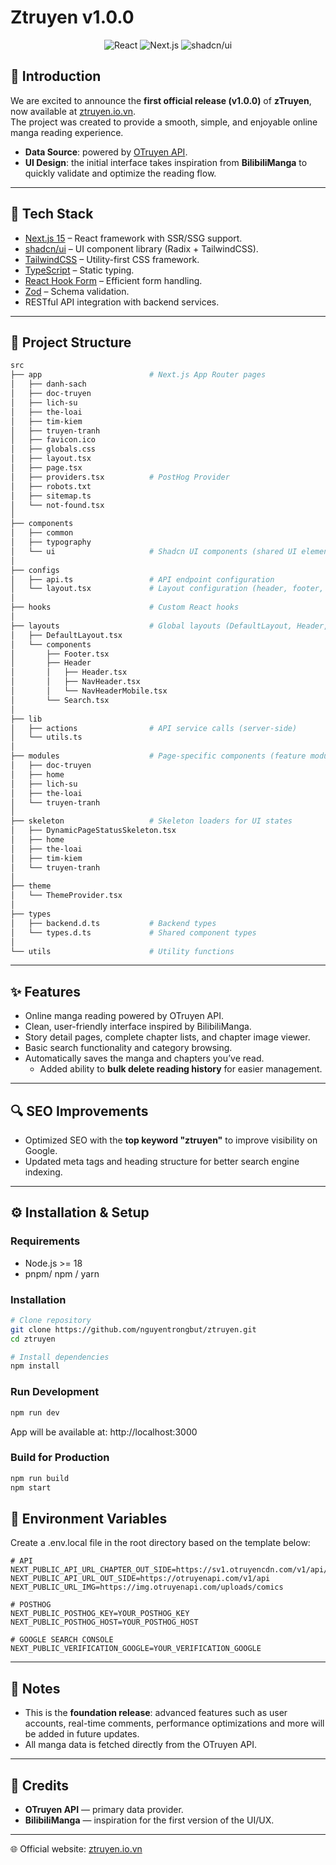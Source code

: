 # Ztruyen v1.0.0

<div align="center">
  <img src="https://img.shields.io/badge/React-20232A?style=for-the-badge&logo=react&logoColor=61DAFB" alt="React">
  <img src="https://img.shields.io/badge/Next.js-000000?style=for-the-badge&logo=nextdotjs&logoColor=white" alt="Next.js">
  <img src="https://img.shields.io/badge/shadcn%2Fui-000000?style=for-the-badge&logo=radix-ui&logoColor=white" alt="shadcn/ui">
</div>

## 🚀 Introduction

We are excited to announce the **first official release (v1.0.0)** of **zTruyen**, now available
at [ztruyen.io.vn](https://ztruyen.io.vn).  
The project was created to provide a smooth, simple, and enjoyable online manga reading experience.

- **Data Source**: powered by [OTruyen API](https://docs.otruyenapi.com/).
- **UI Design**: the initial interface takes inspiration from **BilibiliManga** to quickly validate and optimize the
  reading flow.

---

## 🚀 Tech Stack

- [Next.js 15](https://nextjs.org/) – React framework with SSR/SSG support.
- [shadcn/ui](https://ui.shadcn.com/) – UI component library (Radix + TailwindCSS).
- [TailwindCSS](https://tailwindcss.com/) – Utility-first CSS framework.
- [TypeScript](https://www.typescriptlang.org/) – Static typing.
- [React Hook Form](https://react-hook-form.com/) – Efficient form handling.
- [Zod](https://zod.dev/) – Schema validation.
- RESTful API integration with backend services.

---

## 📂 Project Structure

```bash
src
├── app                        # Next.js App Router pages
│   ├── danh-sach
│   ├── doc-truyen
│   ├── lich-su
│   ├── the-loai
│   ├── tim-kiem
│   ├── truyen-tranh
│   ├── favicon.ico
│   ├── globals.css
│   ├── layout.tsx
│   ├── page.tsx
│   ├── providers.tsx          # PostHog Provider
│   ├── robots.txt
│   ├── sitemap.ts
│   └── not-found.tsx
│
├── components
│   ├── common
│   ├── typography
│   └── ui                     # Shadcn UI components (shared UI elements)
│
├── configs
│   ├── api.ts                 # API endpoint configuration
│   └── layout.tsx             # Layout configuration (header, footer, etc.)
│
├── hooks                      # Custom React hooks
│
├── layouts                    # Global layouts (DefaultLayout, Header, Footer, etc.)
│   ├── DefaultLayout.tsx
│   └── components
│       ├── Footer.tsx
│       ├── Header
│       │   ├── Header.tsx
│       │   ├── NavHeader.tsx
│       │   └── NavHeaderMobile.tsx
│       └── Search.tsx
│
├── lib
│   ├── actions                # API service calls (server-side)
│   └── utils.ts
│
├── modules                    # Page-specific components (feature modules)
│   ├── doc-truyen
│   ├── home
│   ├── lich-su
│   ├── the-loai
│   └── truyen-tranh
│
├── skeleton                   # Skeleton loaders for UI states
│   ├── DynamicPageStatusSkeleton.tsx
│   ├── home
│   ├── the-loai
│   ├── tim-kiem
│   └── truyen-tranh
│
├── theme
│   └── ThemeProvider.tsx
│
├── types
│   ├── backend.d.ts           # Backend types
│   └── types.d.ts             # Shared component types
│
└── utils                      # Utility functions
```

---

## ✨ Features

- Online manga reading powered by OTruyen API.
- Clean, user-friendly interface inspired by BilibiliManga.
- Story detail pages, complete chapter lists, and chapter image viewer.
- Basic search functionality and category browsing.
- Automatically saves the manga and chapters you’ve read.
    - Added ability to **bulk delete reading history** for easier management.

---

## 🔍 SEO Improvements

- Optimized SEO with the **top keyword "ztruyen"** to improve visibility on Google.
- Updated meta tags and heading structure for better search engine indexing.

---

## ⚙️ Installation & Setup

### Requirements

- Node.js >= 18
- pnpm/ npm / yarn

### Installation

```bash
# Clone repository
git clone https://github.com/nguyentrongbut/ztruyen.git
cd ztruyen

# Install dependencies
npm install
```

### Run Development

```bash
npm run dev
```

App will be available at: http://localhost:3000

### Build for Production

```bash
npm run build
npm start
```

## 🔧 Environment Variables

Create a .env.local file in the root directory based on the template below:

```env
# API
NEXT_PUBLIC_API_URL_CHAPTER_OUT_SIDE=https://sv1.otruyencdn.com/v1/api/chapter
NEXT_PUBLIC_API_URL_OUT_SIDE=https://otruyenapi.com/v1/api
NEXT_PUBLIC_URL_IMG=https://img.otruyenapi.com/uploads/comics

# POSTHOG
NEXT_PUBLIC_POSTHOG_KEY=YOUR_POSTHOG_KEY
NEXT_PUBLIC_POSTHOG_HOST=YOUR_POSTHOG_HOST

# GOOGLE SEARCH CONSOLE
NEXT_PUBLIC_VERIFICATION_GOOGLE=YOUR_VERIFICATION_GOOGLE
```

---

## 📌 Notes

- This is the **foundation release**: advanced features such as user accounts, real-time comments, performance
  optimizations and more will be added in future updates.
- All manga data is fetched directly from the OTruyen API.

---

## 🙌 Credits

- **OTruyen API** — primary data provider.
- **BilibiliManga** — inspiration for the first version of the UI/UX.

---

🌐 Official website: [ztruyen.io.vn](https://ztruyen.io.vn)
